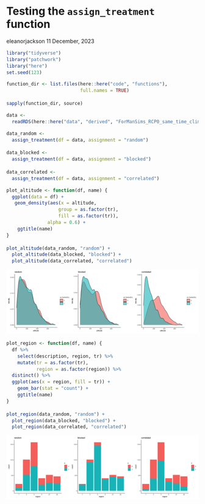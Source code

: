 Testing the `assign_treatment` function
================
eleanorjackson
11 December, 2023

``` r
library("tidyverse")
library("patchwork")
library("here")
set.seed(123)
```

``` r
function_dir <- list.files(here::here("code", "functions"),
                           full.names = TRUE)

sapply(function_dir, source)
```

``` r
data <-
  readRDS(here::here("data", "derived", "ForManSims_RCP0_same_time_clim.rds"))
```

``` r
data_random <- 
  assign_treatment(df = data, assignment = "random")

data_blocked <-
  assign_treatment(df = data, assignment = "blocked")

data_correlated <-
  assign_treatment(df = data, assignment = "correlated")
```

``` r
plot_altitude <- function(df, name) {
  ggplot(data = df) +
   geom_density(aes(x = altitude, 
                   group = as.factor(tr), 
                   fill = as.factor(tr)),
               alpha = 0.6) +
    ggtitle(name)
}

plot_altitude(data_random, "random") + 
  plot_altitude(data_blocked, "blocked") +
  plot_altitude(data_correlated, "correlated") 
```

![](figures/2023-12-11_test-treatment-assignment-function/unnamed-chunk-4-1.png)<!-- -->

``` r
plot_region <- function(df, name) {
  df %>% 
    select(description, region, tr) %>% 
    mutate(tr = as.factor(tr),
           region = as.factor(region)) %>% 
  distinct() %>% 
  ggplot(aes(x = region, fill = tr)) +
    geom_bar(stat = "count") +
    ggtitle(name)
}

plot_region(data_random, "random") + 
  plot_region(data_blocked, "blocked") +
  plot_region(data_correlated, "correlated") 
```

![](figures/2023-12-11_test-treatment-assignment-function/unnamed-chunk-5-1.png)<!-- -->
